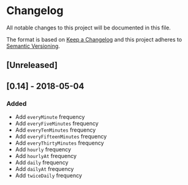 # Changelog
All notable changes to this project will be documented in this file.

The format is based on [Keep a Changelog](http://keepachangelog.com/en/1.0.0/)
and this project adheres to [Semantic Versioning](http://semver.org/spec/v2.0.0.html).

## [Unreleased]

## [0.14] - 2018-05-04

### Added

* Add `everyMinute` frequency
* Add `everyFiveMinutes` frequency
* Add `everyTenMinutes` frequency
* Add `everyFifteenMinutes` frequency
* Add `everyThirtyMinutes` frequency
* Add `hourly` frequency
* Add `hourlyAt` frequency
* Add `daily` frequency
* Add `dailyAt` frequency
* Add `twiceDaily` frequency

